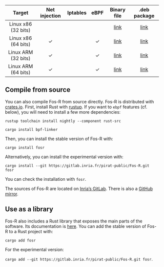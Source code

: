 
| Target                  | Net injection | Iptables      | eBPF          | Binary file                                           | .deb package                                  |
| :---------------------: | :-----------: | :-----------: | :-----------: | :----------:                                          | :-----------:                                 |
| Linux x86 (32 bits)     |               |               |               | [link](bin/i686-unknown-linux-gnu/release/fosr)       | [link](bin/debian/fosr_0.1.2-dev-1_i386.deb)  |
| Linux x86 (64 bits)     | &check;       |               | &check;       | [link](bin/x86_64-unknown-linux-gnu/release/fosr)     | [link](bin/debian/fosr_0.1.2-dev-1_amd64.deb) |
| Linux ARM (32 bits)     | &check;       |               | &check;       | [link](bin/arm-unknown-linux-musleabihf/release/fosr) | [link](bin/debian/fosr_0.1.2-dev-1_armhf.deb) |
| Linux ARM (64 bits)     | &check;       |               | &check;       | [link](bin/aarch64-unknown-linux-gnu/release/fosr)    | [link](bin/debian/fosr_0.1.2-dev-1_arm64.deb) |

## Compile from source

You can also compile Fos-R from source directly. Fos-R is distributed with [crates.io](https://crates.io/crates/fosr). First, install Rust with [rustup](https://rustup.rs/). If you want to `ebpf` features (cf. below), you will need to install a few more dependencies:

`rustup toolchain install nightly --component rust-src`

`cargo install bpf-linker`

Then, you can install the stable version of Fos-R with:

`cargo install fosr`

Alternatively, you can install the experimental version with:

`cargo install --git https://gitlab.inria.fr/pirat-public/Fos-R.git fosr`

You can check the installation with `fosr`.

The sources of Fos-R are located on [Inria’s GitLab](https://gitlab.inria.fr/pirat-public/Fos-R). There is also a [GitHub mirror](https://github.com/Fos-R/Fos-R).

## Use as a library

Fos-R also includes a Rust library that exposes the main parts of the software. Its documentation is [here](doc/fosr/all.html). You can add the stable version of Fos-R to a Rust project with:

`cargo add fosr`

For the experimental version:

`cargo add --git https://gitlab.inria.fr/pirat-public/Fos-R.git fosr`.


